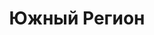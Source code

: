 --- 
title: "Южный Регион" 
site: "www.south-region.com; www.novoozernoe.ru" 
town: "Евпатория" 
tel: ["ул. Интернациональная, 99 +38 (06569)6-20-32, пгт. Новоозерное, ул. Героев Десантников, 2"] 
address: "Россия, АР Крым, Евпатория, ул. Интернациональная, 99,  Евпатория, пгт. Новоозерное, ул. Героев Десантников, 2" 
mail: "south.region.evp@gmail.com, south_region@bk.ru" 
--- 